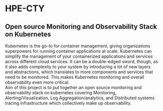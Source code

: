 # HPE-CTY
## Open source Monitoring and Observability Stack on Kubernetes
Kubernetes is the go-to for container management, giving organizations superpowers for running container applications at scale.  Kubernetes can simplify the management of your containerized applications and services across different cloud services. It can be a double-edged sword, though, as it also adds complexity to your system by introducing a lot of new layers and abstractions, which translates to more components and services that need to be monitored. This makes Kubernetes monitoring and overall observability even more critical. <br>
Aim of this project is to put together an open source monitoring and observability stack on kubernetes covering Monitoring, Alerting/Visualization, Log Aggregation/analytics, and Distributed systems tracing infrastructure which collectively make up observability.

